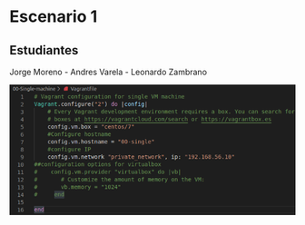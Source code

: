 # Escenario 1
## Estudiantes
Jorge Moreno - Andres Varela - Leonardo Zambrano

![Vagrant File](/images/00-VagrantFile.PNG)
